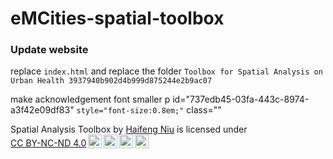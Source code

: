 # eMCities-spatial-toolbox

### Update website
replace `index.html` and replace the folder `Toolbox for Spatial Analysis on Urban Health 3937940b902d4b999d875244e2b9ac07`

make acknowledgement font smaller p id="737edb45-03fa-443c-8974-a3f42e09df83" `style="font-size:0.8em;"` class=""



<p xmlns:cc="http://creativecommons.org/ns#" xmlns:dct="http://purl.org/dc/terms/"><span property="dct:title">Spatial Analysis Toolbox </span> by <a rel="cc:attributionURL dct:creator" property="cc:attributionName" href="https://haifengniu.com/">Haifeng Niu</a> is licensed under <a href="https://creativecommons.org/licenses/by-nc-nd/4.0/?ref=chooser-v1" target="_blank" rel="license noopener noreferrer" style="display:inline-block;">CC BY-NC-ND 4.0<img style="height:22px!important;margin-left:3px;vertical-align:text-bottom;" src="https://mirrors.creativecommons.org/presskit/icons/cc.svg?ref=chooser-v1"><img style="height:22px!important;margin-left:3px;vertical-align:text-bottom;" src="https://mirrors.creativecommons.org/presskit/icons/by.svg?ref=chooser-v1"><img style="height:22px!important;margin-left:3px;vertical-align:text-bottom;" src="https://mirrors.creativecommons.org/presskit/icons/nc.svg?ref=chooser-v1"><img style="height:22px!important;margin-left:3px;vertical-align:text-bottom;" src="https://mirrors.creativecommons.org/presskit/icons/nd.svg?ref=chooser-v1"></a></p>
